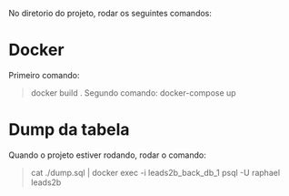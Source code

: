 No diretorio do projeto, rodar os seguintes comandos:

# Docker
Primeiro comando:
> docker build .
Segundo comando:
> docker-compose up

# Dump da tabela
Quando o projeto estiver rodando, rodar o comando:
> cat ./dump.sql | docker exec -i leads2b_back_db_1 psql -U raphael leads2b


